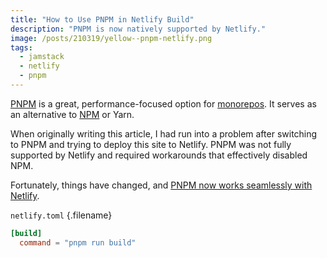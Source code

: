 ```yaml
---
title: "How to Use PNPM in Netlify Build"
description: "PNPM is now natively supported by Netlify."
image: /posts/210319/yellow--pnpm-netlify.png
tags:
  - jamstack
  - netlify
  - pnpm
---
```


[PNPM](/posts/wtf-is-pnpm) is a great, performance-focused option for [monorepos](/posts/wtf-is-monorepo). It serves as an alternative to [NPM](/posts/wtf-is-npm) or Yarn.

When originally writing this article, I had run into a problem after switching to PNPM and trying to deploy this site to Netlify. PNPM was not fully supported by Netlify and required workarounds that effectively disabled NPM.

Fortunately, things have changed, and [PNPM now works seamlessly with Netlify](https://www.netlify.com/blog/how-to-use-pnpm-with-netlify-build/).

`netlify.toml` {.filename}

```toml
[build]
  command = "pnpm run build"
```
